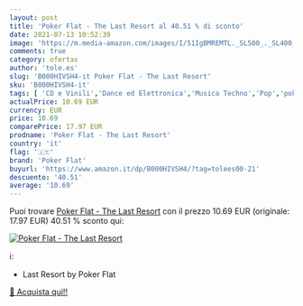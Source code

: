 ```yaml
---
layout: post
title: 'Poker Flat - The Last Resort al 40.51 % di sconto'
date: 2021-07-13 10:52:39
image: 'https://m.media-amazon.com/images/I/51IgBMREMTL._SL500_._SL400_.jpg'
comments: true
category: ofertas
author: 'tole.es'
slug: 'B000HIVSH4-it Poker Flat - The Last Resort'
sku: 'B000HIVSH4-it'
tags: [ 'CD e Vinili','Dance ed Elettronica','Musica Techno','Pop','poker flat', ]
actualPrice: 10.69 EUR
currency: EUR
price: 10.69
comparePrice: 17.97 EUR
prodname: 'Poker Flat - The Last Resort'
country: 'it'
flag: '🇮🇹'
brand: 'Poker Flat'
buyurl: 'https://www.amazon.it/dp/B000HIVSH4/?tag=tolees00-21'
descuento: '40.51'
average: '10.69'
---
```


Puoi trovare [Poker Flat - The Last Resort](https://www.amazon.it/dp/B000HIVSH4/?tag=tolees00-21) con il prezzo 10.69 EUR (originale: 17.97 EUR) 40.51 % sconto qui:

[![Poker Flat - The Last Resort](https://m.media-amazon.com/images/I/51IgBMREMTL._SL500_._SL400_.jpg)](https://www.amazon.it/dp/B000HIVSH4/?tag=tolees00-21)

ℹ️:

- Last Resort by Poker Flat

[🛒 Acquista qui!!](https://www.amazon.it/dp/B000HIVSH4/?tag=tolees00-21)
